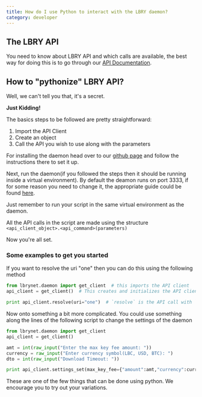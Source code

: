 ```yaml
---
title: How do I use Python to interact with the LBRY daemon?
category: developer
---
```


## The LBRY API

You need to know about LBRY API and which calls are available, the best way for doing this is to go through our [API Documentation](https://lbry.io/api).

## How to "pythonize" LBRY API?

Well, we can't tell you that, it's a secret.

**Just Kidding!**

The basics steps to be followed are pretty straightforward:
1. Import the API Client
2. Create an object
3. Call the API you wish to use along with the parameters

For installing the daemon head over to our [github page](https://github.com/lbryio/lbry) and follow the instructions there to set it up.

Next, run the daemon(if you followed the steps then it should be running inside a virtual environment). By default the deamon runs on port 3333, if for some reason you need to change it, the appropriate guide could be found [here](https://lbry.io/faq/how-to-change-port).

Just remember to run your script in the same virtual environment as the daemon.

All the API calls in the script are made using the structure `<api_client_object>.<api_command>(parameters)`

Now you're all set.

### Some examples to get you started

If you want to resolve the uri "one" then you can do this using the following method
```python
from lbrynet.daemon import get_client  # this imports the API client
api_client = get_client()  # This creates and initializes the API client object

print api_client.resolve(uri="one")  # `resolve` is the API call with `uri="one"` as parameter
```

Now onto something a bit more complicated. You could use something along the lines of the following script to change the settings of the daemon
```python
from lbrynet.daemon import get_client
api_client = get_client()

amt = int(raw_input("Enter the max key fee amount: "))
currency = raw_input("Enter currency symbol(LBC, USD, BTC): ")
dto = int(raw_input("Download Timeout: "))

print api_client.settings_set(max_key_fee={"amount":amt,"currency":currency}, download_timeout=dto))
```

These are one of the few things that can be done using python. We encourage you to try out your variations.
